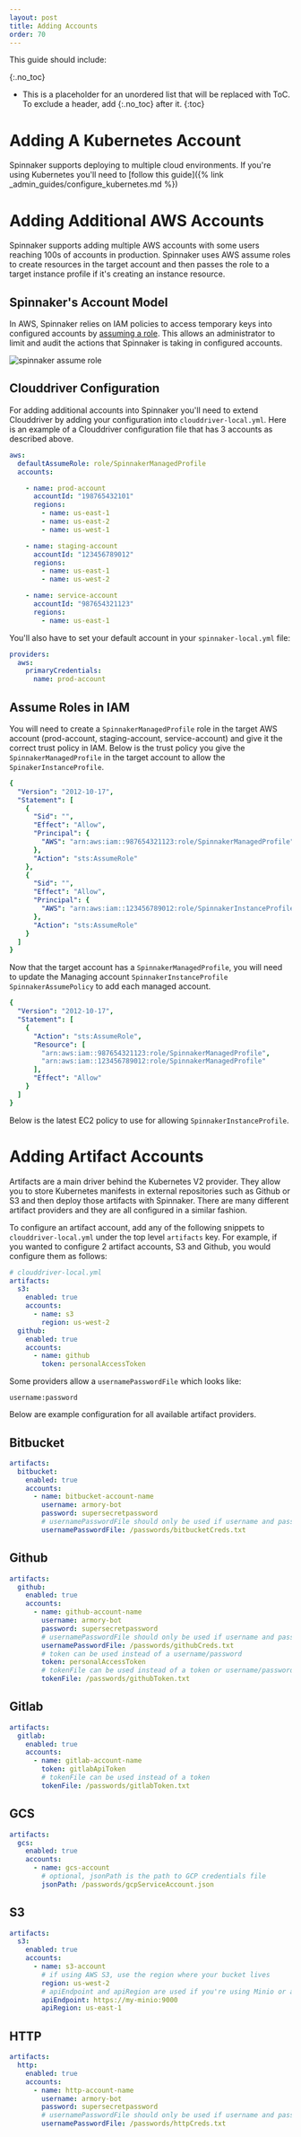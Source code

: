 ```yaml
---
layout: post
title: Adding Accounts
order: 70
---
```



This guide should include:

{:.no_toc}
* This is a placeholder for an unordered list that will be replaced with ToC. To exclude a header, add {:.no_toc} after it.
{:toc}


# Adding A Kubernetes Account

Spinnaker supports deploying to multiple cloud environments. If you're using Kubernetes you'll need to [follow this guide]({% link _admin_guides/configure_kubernetes.md %})  

# Adding Additional AWS Accounts

Spinnaker supports adding multiple AWS accounts with some users reaching 100s of accounts in production.  Spinnaker uses AWS assume roles to create resources in the target account and then passes the role to a target instance profile if it's creating an instance resource.


## Spinnaker's Account Model
In AWS, Spinnaker relies on IAM policies to access temporary keys into configured accounts by [assuming a role](http://docs.aws.amazon.com/IAM/latest/UserGuide/id_roles_use_passrole.html). This allows an administrator to limit and audit the actions that Spinnaker is taking in configured accounts.

![spinnaker assume role](https://d1ax1i5f2y3x71.cloudfront.net/items/1w1h3D3e1r2a2X1F3u3h/Image%202017-04-17%20at%208.32.48%20AM.png?X-CloudApp-Visitor-Id=2686178)

## Clouddriver Configuration

For adding additional accounts into Spinnaker you'll need to extend Clouddriver by adding your configuration into `clouddriver-local.yml`.  Here is an example of a Clouddriver configuration file that has 3 accounts as described above.

```yaml
aws:
  defaultAssumeRole: role/SpinnakerManagedProfile
  accounts:

    - name: prod-account
      accountId: "198765432101"
      regions:
        - name: us-east-1
        - name: us-east-2
        - name: us-west-1

    - name: staging-account
      accountId: "123456789012"
      regions:
        - name: us-east-1
        - name: us-west-2

    - name: service-account
      accountId: "987654321123"
      regions:
        - name: us-east-1
```

You'll also have to set your default account in your `spinnaker-local.yml` file:

```yaml
providers:
  aws:
    primaryCredentials:
      name: prod-account
```

## Assume Roles in IAM

You will need to create a `SpinnakerManagedProfile` role in the target AWS account (prod-account, staging-account, service-account) and give it the
correct trust policy in IAM.  Below is the trust policy you give the `SpinnakerManagedProfile` in the target account to allow the `SpinakerInstanceProfile`.

```yaml
{
  "Version": "2012-10-17",
  "Statement": [
    {
      "Sid": "",
      "Effect": "Allow",
      "Principal": {
        "AWS": "arn:aws:iam::987654321123:role/SpinnakerManagedProfile"
      },
      "Action": "sts:AssumeRole"
    },
    {
      "Sid": "",
      "Effect": "Allow",
      "Principal": {
        "AWS": "arn:aws:iam::123456789012:role/SpinnakerInstanceProfile"
      },
      "Action": "sts:AssumeRole"
    }
  ]
}
```

Now that the target account has a `SpinnakerManagedProfile`, you will need to update the Managing account `SpinnakerInstanceProfile` `SpinnakerAssumePolicy` to add each managed account.

```yaml
{
  "Version": "2012-10-17",
  "Statement": [
    {
      "Action": "sts:AssumeRole",
      "Resource": [
        "arn:aws:iam::987654321123:role/SpinnakerManagedProfile",
        "arn:aws:iam::123456789012:role/SpinnakerManagedProfile"
      ],
      "Effect": "Allow"
    }
  ]
}
```

Below is the latest EC2 policy to use for allowing `SpinnakerInstanceProfile`.

<script src="https://gist-it.appspot.com/https://github.com/Armory/spinnaker-aws-policy/blob/master/policies/latest/SpinnakerInstanceProfile.json"></script>


# Adding Artifact Accounts

Artifacts are a main driver behind the Kubernetes V2 provider. They allow you to store Kubernetes manifests in external repositories such as Github or S3 and then deploy those artifacts with Spinnaker. There are many different artifact providers and they are all configured in a similar fashion.

To configure an artifact account, add any of the following snippets to `clouddriver-local.yml` under the top level `artifacts` key. For example, if you wanted to configure 2 artifact accounts, S3 and Github, you would configure them as follows:

```yaml
# clouddriver-local.yml
artifacts:
  s3:
    enabled: true
    accounts:
      - name: s3
        region: us-west-2
  github:
    enabled: true
    accounts:
      - name: github
        token: personalAccessToken
```

Some providers allow a `usernamePasswordFile` which looks like:
```
username:password
```

Below are example configuration for all available artifact providers.

## Bitbucket

```yaml
artifacts:
  bitbucket:
    enabled: true
    accounts:
      - name: bitbucket-account-name
        username: armory-bot
        password: supersecretpassword
        # usernamePasswordFile should only be used if username and password are not used
        usernamePasswordFile: /passwords/bitbucketCreds.txt
```


## Github

```yaml
artifacts:
  github:
    enabled: true
    accounts:
      - name: github-account-name
        username: armory-bot
        password: supersecretpassword
        # usernamePasswordFile should only be used if username and password are not used
        usernamePasswordFile: /passwords/githubCreds.txt
        # token can be used instead of a username/password
        token: personalAccessToken
        # tokenFile can be used instead of a token or username/password
        tokenFile: /passwords/githubToken.txt
```

## Gitlab

```yaml
artifacts:
  gitlab:
    enabled: true
    accounts:
      - name: gitlab-account-name
        token: gitlabApiToken
        # tokenFile can be used instead of a token
        tokenFile: /passwords/gitlabToken.txt
```

## GCS

```yaml
artifacts:
  gcs:
    enabled: true
    accounts:
      - name: gcs-account
        # optional, jsonPath is the path to GCP credentials file
        jsonPath: /passwords/gcpServiceAccount.json
```

## S3

```yaml
artifacts:
  s3:
    enabled: true
    accounts:
      - name: s3-account
        # if using AWS S3, use the region where your bucket lives
        region: us-west-2
        # apiEndpoint and apiRegion are used if you're using Minio or another S3 compatible solution
        apiEndpoint: https://my-minio:9000
        apiRegion: us-east-1
```

## HTTP

```yaml
artifacts:
  http:
    enabled: true
    accounts:
      - name: http-account-name
        username: armory-bot
        password: supersecretpassword
        # usernamePasswordFile should only be used if username and password are not used
        usernamePasswordFile: /passwords/httpCreds.txt
```
